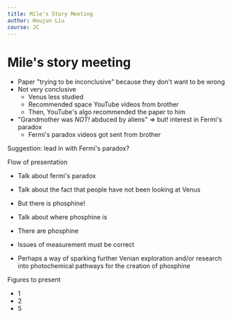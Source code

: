 ```yaml
---
title: Mile's Story Meeting
author: Houjun Liu
course: JC
---
```


# Mile's story meeting

* Paper "trying to be inconclusive" because they don't want to be wrong
* Not very conclusive
	* Venus less studied
	* Recommended space YouTube videos from brother
	* Then, YouTube's algo recommended the paper to him
* "Grandmother was _NOT!_ abduced by aliens" => but! interest in Fermi's paradox
	* Fermi's paradox videos got sent from brother 
	
Suggestion: lead in with Fermi's paradox?

Flow of presentation

* Talk about fermi's paradox
* Talk about the fact that people have not been looking at Venus
* But there is phosphine!
* Talk about where phosphine is
 
* There are phosphine
* Issues of measurement must be correct
* Perhaps a way of sparking further Venian exploration and/or research into photochemical pathways for the creation of phosphine


Figures to present 
* 1
* 2
* 5
